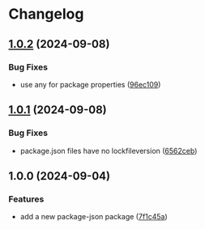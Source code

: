 # Changelog

## [1.0.2](https://github.com/rowanmanning/repo-tools/compare/package-json-v1.0.1...package-json-v1.0.2) (2024-09-08)


### Bug Fixes

* use any for package properties ([96ec109](https://github.com/rowanmanning/repo-tools/commit/96ec109c5f27b139b1a15da35c0bb575b7bdbb19))

## [1.0.1](https://github.com/rowanmanning/repo-tools/compare/package-json-v1.0.0...package-json-v1.0.1) (2024-09-08)


### Bug Fixes

* package.json files have no lockfileversion ([6562ceb](https://github.com/rowanmanning/repo-tools/commit/6562cebbbf35ac628aa6d87a5982810b904f827b))

## 1.0.0 (2024-09-04)


### Features

* add a new package-json package ([7f1c45a](https://github.com/rowanmanning/repo-tools/commit/7f1c45a0b77faf131a326b3c84ef2a4c17b7ce5f))
